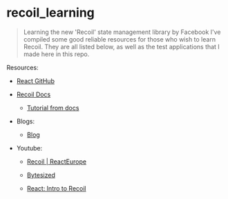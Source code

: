 # recoil_learning
> Learning the new 'Recoil' state management library by Facebook
> I've compiled some good reliable resources for those who wish to learn Recoil. They are all listed below, as well as the test applications that I made here in this repo.

Resources: 
- [React GitHub](https://github.com/facebookexperimental/Recoil)

- [Recoil Docs](https://recoiljs.org/)
    - [Tutorial from docs](https://recoiljs.org/docs/basic-tutorial/intro)

- Blogs: 
  - [Blog](https://blog.logrocket.com/simple-state-management-recoil/)

- Youtube: 
    - [Recoil | ReactEurope](https://www.youtube.com/watch?v=_ISAA_Jt9kI&feature=youtu.be)

    - [Bytesized](https://www.youtube.com/watch?v=BchtCWxs7sA)

    - [React: Intro to Recoil](https://www.youtube.com/watch?v=So4ny9Aa7Oo)




